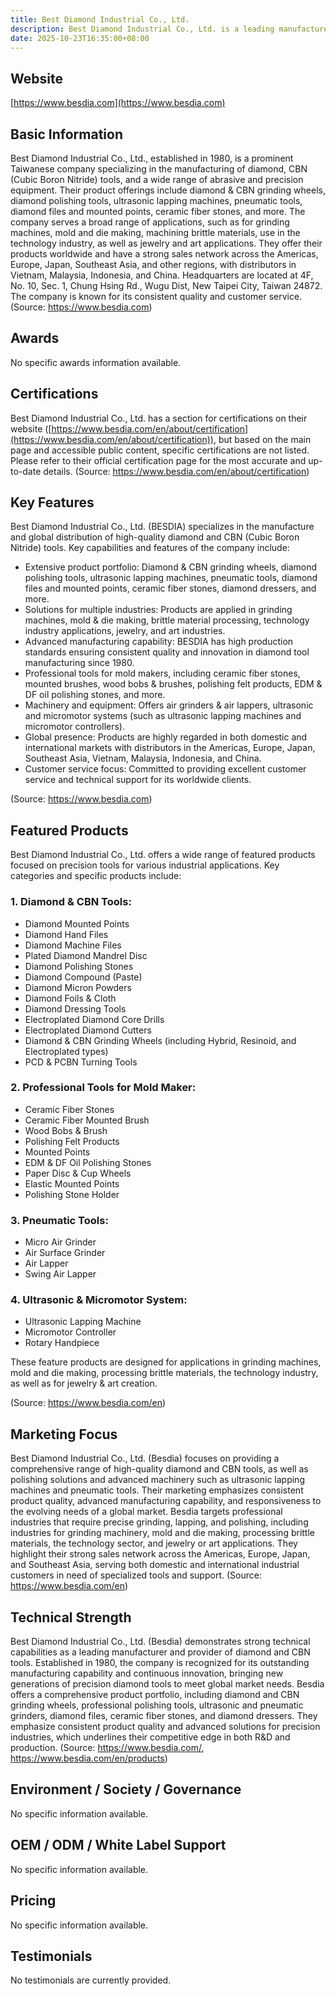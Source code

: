 ```yaml
---
title: Best Diamond Industrial Co., Ltd.
description: Best Diamond Industrial Co., Ltd. is a leading manufacturer in Taiwan specializing in diamond and CBN tools, professional tools for mold makers, pneumatic tools, and ultrasonic & micromotor systems, serving both domestic and international markets.
date: 2025-10-23T16:35:00+08:00
---
```


## Website

[https://www.besdia.com](https://www.besdia.com)

## Basic Information

Best Diamond Industrial Co., Ltd., established in 1980, is a prominent Taiwanese company specializing in the manufacturing of diamond, CBN (Cubic Boron Nitride) tools, and a wide range of abrasive and precision equipment. Their product offerings include diamond & CBN grinding wheels, diamond polishing tools, ultrasonic lapping machines, pneumatic tools, diamond files and mounted points, ceramic fiber stones, and more. The company serves a broad range of applications, such as for grinding machines, mold and die making, machining brittle materials, use in the technology industry, as well as jewelry and art applications. They offer their products worldwide and have a strong sales network across the Americas, Europe, Japan, Southeast Asia, and other regions, with distributors in Vietnam, Malaysia, Indonesia, and China. Headquarters are located at 4F, No. 10, Sec. 1, Chung Hsing Rd., Wugu Dist, New Taipei City, Taiwan 24872. The company is known for its consistent quality and customer service.
(Source: https://www.besdia.com)

## Awards

No specific awards information available.

## Certifications

Best Diamond Industrial Co., Ltd. has a section for certifications on their website ([https://www.besdia.com/en/about/certification](https://www.besdia.com/en/about/certification)), but based on the main page and accessible public content, specific certifications are not listed. Please refer to their official certification page for the most accurate and up-to-date details.
(Source: https://www.besdia.com/en/about/certification)

## Key Features

Best Diamond Industrial Co., Ltd. (BESDIA) specializes in the manufacture and global distribution of high-quality diamond and CBN (Cubic Boron Nitride) tools. Key capabilities and features of the company include:

- Extensive product portfolio: Diamond & CBN grinding wheels, diamond polishing tools, ultrasonic lapping machines, pneumatic tools, diamond files and mounted points, ceramic fiber stones, diamond dressers, and more.
- Solutions for multiple industries: Products are applied in grinding machines, mold & die making, brittle material processing, technology industry applications, jewelry, and art industries.
- Advanced manufacturing capability: BESDIA has high production standards ensuring consistent quality and innovation in diamond tool manufacturing since 1980.
- Professional tools for mold makers, including ceramic fiber stones, mounted brushes, wood bobs & brushes, polishing felt products, EDM & DF oil polishing stones, and more.
- Machinery and equipment: Offers air grinders & air lappers, ultrasonic and micromotor systems (such as ultrasonic lapping machines and micromotor controllers).
- Global presence: Products are highly regarded in both domestic and international markets with distributors in the Americas, Europe, Japan, Southeast Asia, Vietnam, Malaysia, Indonesia, and China.
- Customer service focus: Committed to providing excellent customer service and technical support for its worldwide clients.

(Source: https://www.besdia.com)

## Featured Products

Best Diamond Industrial Co., Ltd. offers a wide range of featured products focused on precision tools for various industrial applications. Key categories and specific products include:

### 1. Diamond & CBN Tools:
- Diamond Mounted Points
- Diamond Hand Files
- Diamond Machine Files
- Plated Diamond Mandrel Disc
- Diamond Polishing Stones
- Diamond Compound (Paste)
- Diamond Micron Powders
- Diamond Foils & Cloth
- Diamond Dressing Tools
- Electroplated Diamond Core Drills
- Electroplated Diamond Cutters
- Diamond & CBN Grinding Wheels (including Hybrid, Resinoid, and Electroplated types)
- PCD & PCBN Turning Tools

### 2. Professional Tools for Mold Maker:
- Ceramic Fiber Stones
- Ceramic Fiber Mounted Brush
- Wood Bobs & Brush
- Polishing Felt Products
- Mounted Points
- EDM & DF Oil Polishing Stones
- Paper Disc & Cup Wheels
- Elastic Mounted Points
- Polishing Stone Holder

### 3. Pneumatic Tools:
- Micro Air Grinder
- Air Surface Grinder
- Air Lapper
- Swing Air Lapper

### 4. Ultrasonic & Micromotor System:
- Ultrasonic Lapping Machine
- Micromotor Controller
- Rotary Handpiece

These feature products are designed for applications in grinding machines, mold and die making, processing brittle materials, the technology industry, as well as for jewelry & art creation.

(Source: https://www.besdia.com/en)

## Marketing Focus

Best Diamond Industrial Co., Ltd. (Besdia) focuses on providing a comprehensive range of high-quality diamond and CBN tools, as well as polishing solutions and advanced machinery such as ultrasonic lapping machines and pneumatic tools. Their marketing emphasizes consistent product quality, advanced manufacturing capability, and responsiveness to the evolving needs of a global market. Besdia targets professional industries that require precise grinding, lapping, and polishing, including industries for grinding machinery, mold and die making, processing brittle materials, the technology sector, and jewelry or art applications. They highlight their strong sales network across the Americas, Europe, Japan, and Southeast Asia, serving both domestic and international industrial customers in need of specialized tools and support.
(Source: https://www.besdia.com/en)

## Technical Strength

Best Diamond Industrial Co., Ltd. (Besdia) demonstrates strong technical capabilities as a leading manufacturer and provider of diamond and CBN tools. Established in 1980, the company is recognized for its outstanding manufacturing capability and continuous innovation, bringing new generations of precision diamond tools to meet global market needs. Besdia offers a comprehensive product portfolio, including diamond and CBN grinding wheels, professional polishing tools, ultrasonic and pneumatic grinders, diamond files, ceramic fiber stones, and diamond dressers. They emphasize consistent product quality and advanced solutions for precision industries, which underlines their competitive edge in both R&D and production.
(Source: https://www.besdia.com/, https://www.besdia.com/en/products)

## Environment / Society / Governance

No specific information available.

## OEM / ODM / White Label Support

No specific information available.

## Pricing

No specific information available.

## Testimonials

No testimonials are currently provided.